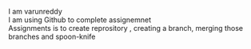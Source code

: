  I am varunreddy<br>
 I am using Github to complete assignemnet<br>
 Assignments is to create reprository , creating a branch, merging those branches and spoon-knife <br>
